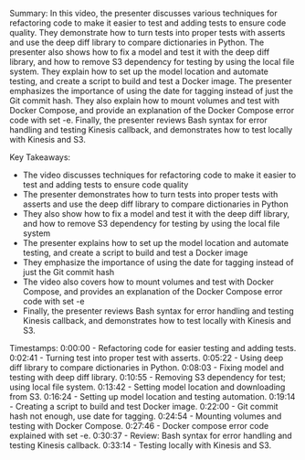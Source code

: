 Summary:
In this video, the presenter discusses various techniques for refactoring code to make it easier to test and adding tests to ensure code quality. They demonstrate how to turn tests into proper tests with asserts and use the deep diff library to compare dictionaries in Python. The presenter also shows how to fix a model and test it with the deep diff library, and how to remove S3 dependency for testing by using the local file system. They explain how to set up the model location and automate testing, and create a script to build and test a Docker image. The presenter emphasizes the importance of using the date for tagging instead of just the Git commit hash. They also explain how to mount volumes and test with Docker Compose, and provide an explanation of the Docker Compose error code with set -e. Finally, the presenter reviews Bash syntax for error handling and testing Kinesis callback, and demonstrates how to test locally with Kinesis and S3.

Key Takeaways:
- The video discusses techniques for refactoring code to make it easier to test and adding tests to ensure code quality
- The presenter demonstrates how to turn tests into proper tests with asserts and use the deep diff library to compare dictionaries in Python
- They also show how to fix a model and test it with the deep diff library, and how to remove S3 dependency for testing by using the local file system
- The presenter explains how to set up the model location and automate testing, and create a script to build and test a Docker image
- They emphasize the importance of using the date for tagging instead of just the Git commit hash
- The video also covers how to mount volumes and test with Docker Compose, and provides an explanation of the Docker Compose error code with set -e
- Finally, the presenter reviews Bash syntax for error handling and testing Kinesis callback, and demonstrates how to test locally with Kinesis and S3.

Timestamps:
0:00:00 - Refactoring code for easier testing and adding tests.
0:02:41 - Turning test into proper test with asserts.
0:05:22 - Using deep diff library to compare dictionaries in Python.
0:08:03 - Fixing model and testing with deep diff library.
0:10:55 - Removing S3 dependency for test; using local file system.
0:13:42 - Setting model location and downloading from S3.
0:16:24 - Setting up model location and testing automation.
0:19:14 - Creating a script to build and test Docker image.
0:22:00 - Git commit hash not enough, use date for tagging.
0:24:54 - Mounting volumes and testing with Docker Compose.
0:27:46 - Docker compose error code explained with set -e.
0:30:37 - Review: Bash syntax for error handling and testing Kinesis callback.
0:33:14 - Testing locally with Kinesis and S3.